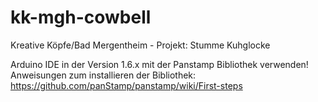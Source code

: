 # kk-mgh-cowbell
Kreative Köpfe/Bad Mergentheim - Projekt: Stumme Kuhglocke

Arduino IDE in der Version 1.6.x mit der Panstamp Bibliothek verwenden!
Anweisungen zum installieren der Bibliothek: https://github.com/panStamp/panstamp/wiki/First-steps